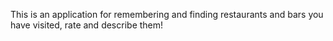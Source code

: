 This is an application for remembering and finding restaurants and bars you have visited, rate and describe them! 